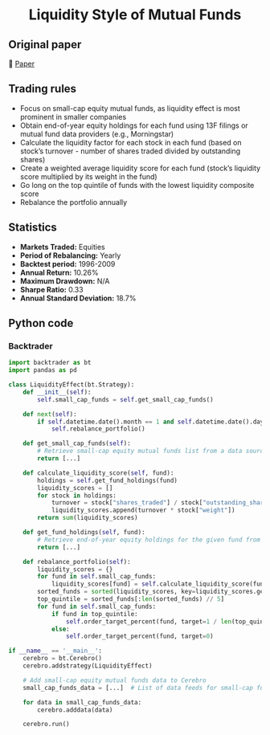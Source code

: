 <div align="center">
  <h1>Liquidity Style of Mutual Funds</h1>
</div>

## Original paper

📕 [Paper](https://papers.ssrn.com/sol3/papers.cfm?abstract_id=1789906)

## Trading rules

- Focus on small-cap equity mutual funds, as liquidity effect is most prominent in smaller companies
- Obtain end-of-year equity holdings for each fund using 13F filings or mutual fund data providers (e.g., Morningstar)
- Calculate the liquidity factor for each stock in each fund (based on stock’s turnover - number of shares traded divided by outstanding shares)
- Create a weighted average liquidity score for each fund (stock’s liquidity score multiplied by its weight in the fund)
- Go long on the top quintile of funds with the lowest liquidity composite score
- Rebalance the portfolio annually

## Statistics

- **Markets Traded:** Equities
- **Period of Rebalancing:** Yearly
- **Backtest period:** 1996-2009
- **Annual Return:** 10.26%
- **Maximum Drawdown:** N/A
- **Sharpe Ratio:** 0.33
- **Annual Standard Deviation:** 18.7%

## Python code

### Backtrader

```python
import backtrader as bt
import pandas as pd

class LiquidityEffect(bt.Strategy):
    def __init__(self):
        self.small_cap_funds = self.get_small_cap_funds()

    def next(self):
        if self.datetime.date().month == 1 and self.datetime.date().day == 1:
            self.rebalance_portfolio()

    def get_small_cap_funds(self):
        # Retrieve small-cap equity mutual funds list from a data source
        return [...]

    def calculate_liquidity_score(self, fund):
        holdings = self.get_fund_holdings(fund)
        liquidity_scores = []
        for stock in holdings:
            turnover = stock["shares_traded"] / stock["outstanding_shares"]
            liquidity_scores.append(turnover * stock["weight"])
        return sum(liquidity_scores)

    def get_fund_holdings(self, fund):
        # Retrieve end-of-year equity holdings for the given fund from a data source
        return [...]

    def rebalance_portfolio(self):
        liquidity_scores = {}
        for fund in self.small_cap_funds:
            liquidity_scores[fund] = self.calculate_liquidity_score(fund)
        sorted_funds = sorted(liquidity_scores, key=liquidity_scores.get)
        top_quintile = sorted_funds[:len(sorted_funds) // 5]
        for fund in self.small_cap_funds:
            if fund in top_quintile:
                self.order_target_percent(fund, target=1 / len(top_quintile))
            else:
                self.order_target_percent(fund, target=0)

if __name__ == '__main__':
    cerebro = bt.Cerebro()
    cerebro.addstrategy(LiquidityEffect)

    # Add small-cap equity mutual funds data to Cerebro
    small_cap_funds_data = [...]  # List of data feeds for small-cap funds

    for data in small_cap_funds_data:
        cerebro.adddata(data)

    cerebro.run()
```